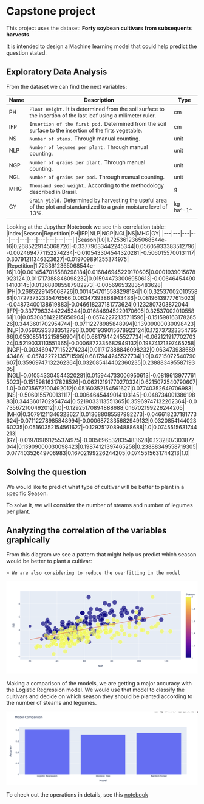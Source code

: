 # Capstone project

This project uses the dataset: **Forty soybean cultivars from subsequents harvests**.

It is intended to design a Machine learning model that could help predict the question stated.

## Exploratory Data Analysis

From the dataset we can find the next variables:

|      Name      |Description                    |Type                         |
|----------------|-------------------------------|-----------------------------|
|PH				 |`Plant Height.` It is determined from the soil surface to the insertion of the last leaf using a milimeter ruler. | cm |
|IFP          	 |`Insertion of the first pod.` Determined from the soil surface to the insertion of the firts vegetable.  | cm |
|NS     	     |`Number of stems.` Through manual counting. |unit|
|NLP     	     |`Number of legumes per plant.` Through manual counting. |unit|
|NGP     	     |`Number of grains per plant.` Through manual counting. |unit|
|NGL     	     |`Number of grains per pod.` Through manual counting. |unit|
|MHG     	     |`Thousand seed weight.` According to the methodology described in Brasil. |g|
|GY     	     |`Grain yield.` Determined by harvesting the useful area of the plot and standardized to a grain moisture level of 13%. |kg ha^-1^|

Looking at the Jupyther Notebook we see this correlation table:
|index|Season|Repetition|PH|IFP|NLP|NGP|NGL|NS|MHG|GY|
|---|---|---|---|---|---|---|---|---|---|---|
|Season|1\.0|1\.7253612365068544e-16|0\.2685229145068726|-0\.33779633442245344|0\.05605933383512796|-0\.0024694771152274234|-0\.010543304544320281|-0\.5060155700131117|0\.30791211346323627|-0\.019709891255374975|
|Repetition|1\.7253612365068544e-16|1\.0|0\.0014547015588298184|0\.016846945229170605|0\.0001939015678923124|0\.011717388846098232|0\.015944733006950613|-0\.0064645449014103145|0\.013688085587982273|-0\.005696532835483628|
|PH|0\.2685229145068726|0\.0014547015588298184|1\.0|0\.3253700201055861|0\.17273732335476566|0\.06347393868943486|-0\.08196139777615023|-0\.04873400138619883|-0\.046618237181773624|0\.1232807303872044|
|IFP|-0\.33779633442245344|0\.016846945229170605|0\.3253700201055861|1\.0|0\.053085142215856904|-0\.05742272135711596|-0\.15159816317828526|0\.3443601702954744|-0\.07112278985848994|0\.13909000030098423|
|NLP|0\.05605933383512796|0\.0001939015678923124|0\.17273732335476566|0\.053085142215856904|1\.0|0\.6817944245527734|-0\.06212191770270324|0\.5219033113551365|-0\.0006872335682949132|0\.19874121397465258|
|NGP|-0\.0024694771152274234|0\.011717388846098232|0\.06347393868943486|-0\.05742272135711596|0\.6817944245527734|1\.0|0\.6215072540790607|0\.35969747132262364|0\.032085414402360235|0\.23888349558719305|
|NGL|-0\.010543304544320281|0\.015944733006950613|-0\.08196139777615023|-0\.15159816317828526|-0\.06212191770270324|0\.6215072540790607|1\.0|-0\.0735672100492012|0\.05160352154561627|0\.07740352649706983|
|NS|-0\.5060155700131117|-0\.0064645449014103145|-0\.04873400138619883|0\.3443601702954744|0\.5219033113551365|0\.35969747132262364|-0\.0735672100492012|1\.0|-0\.12925170894888688|0\.16702199226244205|
|MHG|0\.30791211346323627|0\.013688085587982273|-0\.046618237181773624|-0\.07112278985848994|-0\.0006872335682949132|0\.032085414402360235|0\.05160352154561627|-0\.12925170894888688|1\.0|0\.0745515631744213|
|GY|-0\.019709891255374975|-0\.005696532835483628|0\.1232807303872044|0\.13909000030098423|0\.19874121397465258|0\.23888349558719305|0\.07740352649706983|0\.16702199226244205|0\.0745515631744213|1\.0|

## Solving the question

We would like to predict what type of cultivar will be better to plant in a specific Season.

To solve it, we will consider the number of steams and number of legumes per plant.

## Analyzing the correlation of the variables graphically

From this diagram we see a pattern that might help us predict which season would be better to plant a cultivar:

	> We are also considering to reduce the overfitting in the model

![diagram](images/vars_correlations.png)

Making a comparison of the models, we are getting a major accuracy with the Logistic Regression model. We would use that model to classify the cultivars and decide on which season they should be planted according to the number of steams and legumes.

![diagram](images/models_comparison.png)

To check out the operations in details, see this [notebook](/jupyther-notebooks/Final_project.ipynb)
